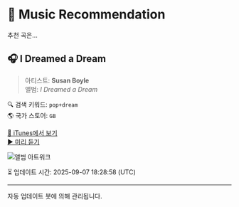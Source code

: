 
# 🎵 Music Recommendation

추천 곡은...

## 🎧 I Dreamed a Dream  
> 아티스트: **Susan Boyle**  
> 앨범: _I Dreamed a Dream_  

🔍 검색 키워드: `pop+dream`  
🌎 국가 스토어: `GB`

[🔗 iTunes에서 보기](https://music.apple.com/gb/album/i-dreamed-a-dream/337320441?i=337320508&uo=4)  
[▶️ 미리 듣기](https://audio-ssl.itunes.apple.com/itunes-assets/AudioPreview115/v4/1e/20/0e/1e200eb8-9307-ab65-fc20-2301b301533d/mzaf_145621908719599633.plus.aac.p.m4a)

![앨범 아트워크](https://is1-ssl.mzstatic.com/image/thumb/Music114/v4/d1/08/be/d108becc-73fb-40fe-b6f8-50eafda13d2b/mzi.xbamttah.jpg/100x100bb.jpg)

⏳ 업데이트 시간: 2025-09-07 18:28:58 (UTC)

---
자동 업데이트 봇에 의해 관리됩니다.
